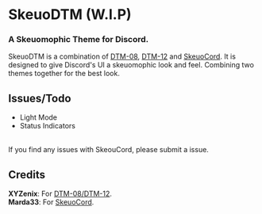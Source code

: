 # SkeuoDTM (W.I.P)
### A Skeuomophic Theme for Discord.

SkeuoDTM is a combination of [DTM-08](https://github.com/XYZenix/XYZenixThemes/), [DTM-12](https://github.com/XYZenix/XYZenixThemes/) and [SkeuoCord](https://github.com/Marda33/SkeuoCord/). It is designed to give Discord's UI a skeuomophic look and feel. Combining two themes together for the best look.

## Issues/Todo
- Light Mode
- Status Indicators
<br/>
If you find any issues with SkeouCord, please submit a issue.

## Credits
**XYZenix**: For [DTM-08/DTM-12](https://github.com/XYZenix/XYZenixThemes/).
<br/>
**Marda33**: For [SkeuoCord](https://github.com/Marda33/SkeuoCord/).
